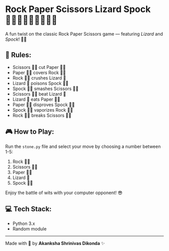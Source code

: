 # Rock Paper Scissors Lizard Spock ✊🏻✌🏻🖐🏻🦎🖖🏻

A fun twist on the classic Rock Paper Scissors game — featuring *Lizard* and *Spock*! 🚀✨

## 📜 Rules:
- Scissors ✌🏻 cut Paper 🖐🏻
- Paper 🖐🏻 covers Rock ✊🏻
- Rock ✊🏻 crushes Lizard 🦎
- Lizard 🦎 poisons Spock 🖖🏻
- Spock 🖖🏻 smashes Scissors ✌🏻
- Scissors ✌🏻 beat Lizard 🦎
- Lizard 🦎 eats Paper 🖐🏻
- Paper 🖐🏻 disproves Spock 🖖🏻
- Spock 🖖🏻 vaporizes Rock ✊🏻
- Rock ✊🏻 breaks Scissors ✌🏻

## 🎮 How to Play:
Run the `stone.py` file and select your move by choosing a number between 1-5:
1. Rock ✊🏻
2. Scissors ✌🏻
3. Paper 🖐🏻
4. Lizard 🦎
5. Spock 🖖🏻

Enjoy the battle of wits with your computer opponent! 😎

## 💻 Tech Stack:
- Python 3.x
- Random module

---

Made with 💖 by **Akanksha Shrinivas Dikonda** ✨

